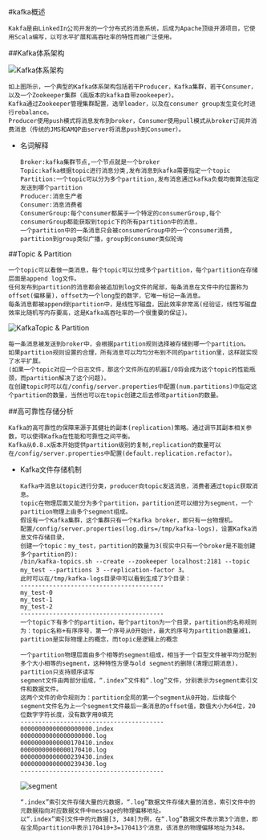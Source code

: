 #kafka概述

    Kakfa是由LinkedIn公司开发的一个分布式的消息系统，后成为Apache顶级开源项目，它使用Scala编写，以可水平扩展和高吞吐率的特性而被广泛使用。
##Kafka体系架构

![Kafka体系架构](https://github.com/Xun-Zhou/kafka/blob/master/introduce/kafka-apis.png "Kafka体系架构")

    如上图所示，一个典型的Kafka体系架构包括若干Producer，Kafka集群，若干Consumer，以及一个Zookeeper集群（高版本的kafka自带zookeeper）。
    Kafka通过Zookeeper管理集群配置，选举leader，以及在consumer group发生变化时进行rebalance。
    Producer使用push模式将消息发布到broker，Consumer使用pull模式从broker订阅并消费消息（传统的JMS和AMQP由server将消息push到Consumer）。
- 名词解释
    
      Broker:kafka集群节点,一个节点就是一个broker
      Topic:kafka根据topic进行消息分类,发布消息到kafka需要指定一个topic
      Partition:一个topic可以分为多个partition,发布消息通过kafka负载均衡算法指定发送到哪个partition
      Producer:消息生产者
      Consumer:消息消费者
      ConsumerGroup:每个consumer都属于一个特定的consumerGroup,每个consumerGroup都能获取到topic下的所有partition中的消息，
      一个partition中的一条消息只会被consumerGroup中的一个consumer消费,
      partition到group类似广播，group到consumer类似轮询
##Topic & Partition

    一个topic可以看做一类消息，每个topic可以分成多个partition，每个partition在存储层面是append log文件。
    任何发布到partition的消息都会被追加到log文件的尾部，每条消息在文件中的位置称为offset(偏移量)，offset为一个long型的数字，它唯一标记一条消息。
    每条消息都被append到partition中，是线性写磁盘，因此效率非常高(经验证，线性写磁盘效率比随机写内存要高，这是Kafka高吞吐率的一个很重要的保证)。

![KafkaTopic & Partition](https://github.com/Xun-Zhou/kafka/blob/master/introduce/log_anatomy.png "KafkaTopic & Partition")

    每一条消息被发送到broker中，会根据partition规则选择被存储到哪一个partition。
    如果partition规则设置的合理，所有消息可以均匀分布到不同的partition里，这样就实现了水平扩展。
    (如果一个topic对应一个日志文件，那这个文件所在的机器I/O将会成为这个topic的性能瓶颈，而partition解决了这个问题)。
    在创建topic时可以在/config/server.properties中配置(num.partitions)中指定这个partition的数量，当然也可以在topic创建之后去修改partition的数量。
##高可靠性存储分析

    Kafka的高可靠性的保障来源于其健壮的副本(replication)策略。通过调节其副本相关参数，可以使得Kafka在性能和可靠性之间平衡。
    Kafka从0.8.x版本开始提供partition级别的复制,replication的数量可以在/config/server.properties中配置(default.replication.refactor)。
- Kafka文件存储机制

      Kafka中消息以topic进行分类，producer向topic发送消息，消费者通过topic获取消息。
      topic在物理层面又能分为多个partition，partition还可以细分为segment，一个partition物理上由多个segment组成。
      假设有一个Kafka集群，这个集群只有一个Kafka broker，即只有一台物理机。
      配置/config/server.properties(log.dirs=/tmp/kafka-logs)，设置Kafka消息文件存储目录，
      创建一个topic：my_test，partition的数量为3(现实中只有一个broker是不能创建多个partition的):
      /bin/kafka-topics.sh --create --zookeeper localhost:2181 --topic my_test --partitions 3 --replication-factor 3。
      此时可以在/tmp/kafka-logs目录中可以看到生成了3个目录：
      ----------------------------------------
      my_test-0
      my_test-1
      my_test-2
      ----------------------------------------
      一个topic下有多个的partition，每个partiton为一个目录，partition的名称规则为：topic名称+有序序号，第一个序号从0开始计，最大的序号为partition数量减1，
      partition是实际物理上的概念，而topic是逻辑上的概念
      
      一个partition物理层面由多个相等的segment组成，相当于一个巨型文件被平均分配到多个大小相等的segment，这种特性方便与old segment的删除(清理过期消息)，partition只支持顺序读写
      segment文件由两部分组成，“.index”文件和“.log”文件，分别表示为segment索引文件和数据文件。
      这两个文件的命令规则为：partition全局的第一个segment从0开始，后续每个segment文件名为上一个segment文件最后一条消息的offset值，数值大小为64位，20位数字字符长度，没有数字用0填充
      ----------------------------------------
      00000000000000000000.index
      00000000000000000000.log
      00000000000000170410.index
      00000000000000170410.log
      00000000000000239430.index
      00000000000000239430.log
      ----------------------------------------
      
     ![segment](https://github.com/Xun-Zhou/kafka/blob/master/introduce/segment.png "segment")
      
      “.index”索引文件存储大量的元数据，“.log”数据文件存储大量的消息，索引文件中的元数据指向对应数据文件中message的物理偏移地址。
      以“.index”索引文件中的元数据[3, 348]为例，在“.log”数据文件表示第3个消息，即在全局partition中表示170410+3=170413个消息，该消息的物理偏移地址为348。

    